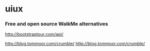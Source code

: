# uiux
### Free and open source WalkMe alternatives

http://bootstraptour.com/api/

http://blog.tommoor.com/crumble/
http://blog.tommoor.com/crumble/
